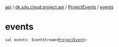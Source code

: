 [api](../../index.md) / [dk.sdu.cloud.project.api](../index.md) / [ProjectEvents](index.md) / [events](./events.md)

# events

`val events: EventStream<`[`ProjectEvent`](../-project-event/index.md)`>`